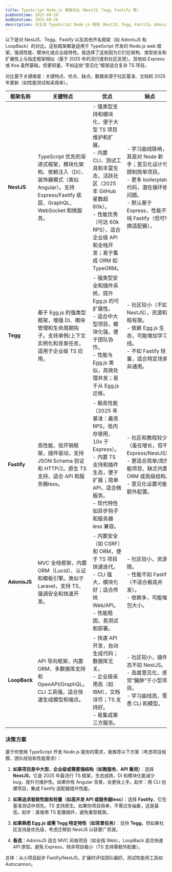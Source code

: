 ```yaml
---
title: TypeScript Node.js 框架对比（NestJS、Tegg、Fastify 等）
pubDatetime: 2025-09-20
modDatetime: 2025-09-20
description: 对主流 TypeScript Node.js 框架（NestJS、Tegg、Fastify、AdonisJS、LoopBack 等）在性能、架构、类型安全、生态等方面进行详细对比，结合 2025 年社区数据，给出选型建议。
---
```


以下是对 NestJS、Tegg、Fastify 以及其他齐名框架（如 AdonisJS 和 LoopBack）的对比。这些框架都是适用于 TypeScript 开发的 Node.js web 框架，强调性能、模块化或企业级特性。我选择了这些因为它们在架构、类型安全和扩展性上与指定框架相似（基于 2025 年的流行度和社区反馈）。其他如 Express 或 Koa 虽然基础，但更轻量，不如这些“意见化”框架适合复杂 TS 项目。

对比基于关键维度：关键特点、优点、缺点。数据来源于社区基准、文档和 2025 年更新（如性能测试和采用率）。

| 框架名称     | 关键特点                                                                                                                                      | 优点                                                                                                                                                                                                              | 缺点                                                                                                                                                                          |
| ------------ | --------------------------------------------------------------------------------------------------------------------------------------------- | ----------------------------------------------------------------------------------------------------------------------------------------------------------------------------------------------------------------- | ----------------------------------------------------------------------------------------------------------------------------------------------------------------------------- |
| **NestJS**   | TypeScript 优先的渐进式框架，模块化架构、依赖注入（DI）、装饰器模式（类似 Angular）。支持 Express/Fastify 底层、GraphQL、WebSocket 和微服务。 | - 强类型支持和模块化，便于大型 TS 项目维护和扩展。<br>- 内置 CLI、测试工具和丰富生态，活跃社区（2025 年 GitHub 星数超 60k）。<br>- 性能优秀（可达 60k RPS），适合企业级 API 和全栈开发；易于集成 ORM 如 TypeORM。 | - 学习曲线陡峭，尤其是对 Node 新手；意见化设计可能限制简单项目。<br>- 更多 boilerplate 代码，潜在循环依赖问题。<br>- 默认基于 Express，性能不如纯 Fastify（但可切换适配器）。 |
| **Tegg**     | 基于 Egg.js 的强类型框架，增强 DI、模块管理和生命周期钩子。支持单例/上下文实例化和背景任务，适用于企业级 TS 应用。                            | - 强类型安全和插件系统，提升 Egg.js 的可扩展性。<br>- 适合中大型项目，模块化强，便于团队协作。<br>- 性能与 Egg.js 类似，高效处理并发；易于从 Egg.js 迁移。                                                        | - 社区较小（不如 NestJS），资源和教程有限。<br>- 依赖 Egg.js 生态，可能增加学习曲线。<br>- 不如 Fastify 轻量，适合特定场景而非通用。                                          |
| **Fastify**  | 高性能、低开销框架，插件驱动，支持 JSON Schema 验证和 HTTP/2。原生 TS 支持，适合 API 和服务器less。                                           | - 极高性能（2025 年基准：最高 RPS，低内存使用，10x 于 Express）。<br>- 内置 TS 支持和插件生态，便于扩展；简单 API，适合微服务。<br>- 现代特性如异步钩子和服务器less 兼容。                                        | - 社区和教程较少（虽在增长，但不如 Express/NestJS）。<br>- 更适合简单/高性能项目，缺乏内置 ORM 或高级结构。<br>- 意见化设置可能需额外配置。                                   |
| **AdonisJS** | MVC 全栈框架，内置 ORM（Lucid）、认证和模板引擎。类似于 Laravel，支持 TS，强调安全和快速开发。                                                | - 内置安全（如 CSRF）和 ORM，便于 TS 项目快速迭代。<br>- CLI 强大，模块化好；适合传统 Web/API。<br>- 性能稳固，易测试和部署。                                                                                     | - 社区较小，资源有限。<br>- 性能不如 Fastify（不适合极高并发）。<br>- 依赖多，可能增加包大小。                                                                                |
| **LoopBack** | API 导向框架，内置 ORM、多数据库支持和 OpenAPI/GraphQL。CLI 工具强，适合快速生成模型和端点。                                                  | - 快速 API 开发，自动生成代码；数据库无关。<br>- 企业级采用高（如 IBM），文档详尽；TS 支持好。<br>- 易集成第三方服务。                                                                                            | - 社区较小，插件生态不如 NestJS。<br>- 高度意见化，感觉“臃肿”于小型项目。<br>- 学习曲线高，需熟悉 CLI 和模型。                                                                |

### 决策方案

基于你使用 TypeScript 开发 Node.js 服务的需求，我推荐以下方案（考虑项目规模、团队经验和性能需求）：

1. **如果项目是中大型、企业级或需要强结构（如微服务、API 重用）**：选择 **NestJS**。它是 2025 年最流行 TS 框架，生态成熟，DI 和模块化能减少 bug，提升可维护性。如果你有 Angular 背景，会更快上手。起步：用 CLI 创建项目，集成 Fastify 适配器提升性能。

2. **如果追求极致性能和轻量（如高并发 API 或服务器less）**：选择 **Fastify**。它在基准测试中领先，TS 支持原生。如果你项目简单，不需过多抽象，这是最佳。起步：直接用 TS 配置插件，避免重型框架。

3. **如果熟悉 Egg.js 或需 Tegg 特定特性（如背景任务）**：坚持 **Tegg**。但如果社区支持是优先级，考虑迁移到 NestJS 以获更广资源。

4. **备选**：AdonisJS 适合 MVC 风格项目（如全栈 Web），LoopBack 适合快速 API 原型。避免 Express，除非项目极小（TS 支持需额外配置）。

总体：从小项目起步 Fastify/NestJS，扩展时评估团队偏好。测试性能用工具如 Autocannon。
